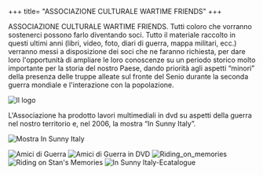 +++
title= "ASSOCIAZIONE CULTURALE WARTIME FRIENDS"
+++

ASSOCIAZIONE CULTURALE WARTIME FRIENDS. Tutti coloro che vorranno sostenerci possono farlo diventando soci. Tutto il materiale raccolto in questi ultimi anni (libri, video, foto, diari di guerra, mappa militari, ecc.) verranno messi a disposizione dei soci che ne faranno richiesta, per dare loro l'opportunità di ampliare le loro conoscenze su un periodo storico molto importante per la storia del nostro Paese, dando priorità agli aspetti “minori” della presenza delle truppe alleate sul fronte del Senio durante la seconda guerra mondiale e l'interazione con la popolazione.

![Il logo]("/images/images/files/logo.jpg")

L'Associazione ha prodotto lavori multimediali in dvd su aspetti della guerra nel nostro territorio e, nel 2006, la mostra “In Sunny Italy”.

![Mostra In Sunny Italy]("/images/images/files/sunnyitaly.jpg")




<img src="/images/files/Amici_di_guerra_r.jpg" title="Amici di Guerra">
<img src="/images/files/Amici_di_guerra_DVD_r.jpg" title="Amici di Guerra in DVD">
<img src="/images/files/Riding_on_memories_r.jpg" title="Riding_on_memories">
<img src="/images/files/Riding_on_Stan_memories_r.jpg" title="Riding on Stan's Memories">
<img src="/images/files/InsunnyItaly_Ecatalogue_r.jpg" title="In Sunny Italy-Ecatalogue">



